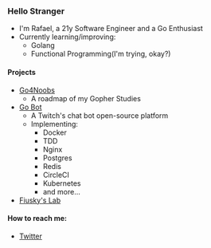 ### Hello Stranger
- I'm Rafael, a 21y Software Engineer and a Go Enthusiast
- Currently learning/improving:
    - Golang
    - Functional Programming(I'm trying, okay?)
#### Projects
- [Go4Noobs](https://github.com/rafaelbreno/go4noobs)
    - A roadmap of my Gopher Studies
- [Go Bot](https://github.com/rafaelbreno/go-bot)
    - A Twitch's chat bot open-source platform
    - Implementing:
        - Docker
        - TDD
        - Nginx
        - Postgres 
        - Redis
        - CircleCI
        - Kubernetes
        - and more...
- [Fiusky's Lab](https://github.com/fiuskylab/projects)

#### How to reach me:
- [Twitter](https://twitter.com/rafiuzky)

